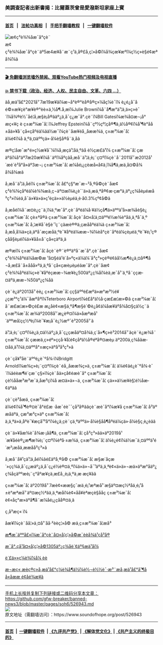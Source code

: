 ### 美調查記者出新書揭：比爾蓋茨曾是愛潑斯坦家座上賓
------------------------

#### [首页](https://github.com/gfw-breaker/banned-news3/blob/master/README.md) &nbsp;&nbsp;|&nbsp;&nbsp; [法轮功真相](https://github.com/begood0513/basic/blob/master/README.md)  &nbsp;&nbsp;|&nbsp;&nbsp; [手把手翻墙教程](https://github.com/gfw-breaker/guides/wiki)  &nbsp;&nbsp;|&nbsp;&nbsp; [一键翻墙软件](https://github.com/gfw-breaker/nogfw/blob/master/README.md)  



<div><img alt="æ¢ç³è¾¾åæ¯å°çè¨" src="https://img.soundofhope.org/2021-05/1620644329740.jpg"/>
<br/><figcaption class="caption">
 æ¢ç³è¾¾åæ¯å°çè¨äº5æ4æ¥å¨æ¨ç¹ä¸å®£å¸ç¦»å©ï¼å¾çæ¥æºï¼ç½ç»è§é¢æªå¾ï¼ã
</figcaption></div><hr/>

#### [ 🎬  免翻墙浏览墙外禁闻、观看YouTube热门视频及电视直播](https://github.com/gfw-breaker/HelloWorld)

#### [ 💥  禁书下载（政治、经济、人权、民主自由、文革、六四 ...）](https://github.com/gfw-breaker/books/blob/master/README.md)

<div><div class="Content__Wrapper sc-1bvya0-0 grZQxZ">
 <p class="meta-top">
  <span class="meta">
   ãå¸æä¹å£°2021å¹´7æ19æ¥ãï¼æ¬å°è®°èå®å®ç»¼åç¼è¯ï¼
  </span>
  è¿é¿å¯åé©±æ¥çè°æ¥è®°èè±ä¸½å¶.å¸æï¼Julie Brownï¼å¨å¶æ°ä¹¦ä¸­ä»ç»è¯´ï¼å¾®è½¯åé¦å¸­æ§è¡å®ãäº¿ä¸å¯ç¿æ¯å°.çè¨ï¼Bill Gatesï¼æ¾å¤æ¬¡å°
  <ok href="/term/16240">
   æç«¥ç
  </ok>
  è
  <ok href="/term/2135">
   ç±æ³¼æ¯å¦
  </ok>
  ï¼Jeffrey Epsteinï¼å¨çº½çº¦çå®¶ä¸­ä½å®¢ï¼å¹¶è°åå±åä»¥å¨çå«çåºéä¼ãä½æ¯ï¼çè¨åæ¥éå¸¸åææ¾ä¸
  <ok href="/term/2135">
   ç±æ³¼æ¯å¦
  </ok>
  ä¼é¢ï¼å ä¸ºä¸¤äººçä»·å¼è§å®å¨ä¸åã
 </p>
 <p>
  æ®ç¦åæ¯æ°é»ç½æ¥å¯¼ï¼å¸æçä¹¦åä¸ºãå è½çæ­£ä¹ï¼
  <ok href="/term/2135">
   ç±æ³¼æ¯å¦
  </ok>
  çæäºãï¼å°äº7æ20æ¥ï¼å¨äºï¼åºçãå¸æå¨ä¹¦ä¸­è¡¨ç¤ºï¼çè¨å¨2011å¹´æ2012å¹´æé´è³å°å»äº3æ¬¡
  <ok href="/term/2135">
   ç±æ³¼æ¯å¦
  </ok>
  æ¼åé¡¿çèæå«å¢ä¸­ï¼å¶ä¸­æä¸å¤©å¾å¾å¾æã
 </p>
 <div class="AD_Embed__Wrap-sc-1xslmin-0 igMuqX module desktop">
  <div>
  </div>
 </div>
 <p>
  å¸æå¨ä¹¦ä¸­åéï¼
  <ok href="/term/2135">
   ç±æ³¼æ¯å¦
  </ok>
  å£°ç§°æ¯æ¬²å¸®å©çè¨åæ¢ç³è¾¾çåºéä¼è¾¾æä¸ç¬äº¤æï¼è¿è¯´ä»ä¸æä¸ªå®¢æ·çæ°ä¸äº¿ç¾åèµéæå³ç³»ï¼èä¸å¯ä»¥ä»ä»ç­¹éçä»»ä½èµéä¸­è·å0.3%çº¢å©ã
 </p>
 <p>
  å¸æåéï¼å¨æ­¤è¿ç¨ä¸­ï¼ä¸ºæ¯å°.çè¨åºéä¼å·¥ä½çå¶ä»äººä¹å»æ¾åè§è¿
  <ok href="/term/2135">
   ç±æ³¼æ¯å¦
  </ok>
  çè±ªå®ã
  <ok href="/term/2135">
   ç±æ³¼æ¯å¦
  </ok>
  åçè¨å¤«å¦ä¸¤äººé½æ¾è°åä¸ä¸ªå¯ä¸º
  <ok href="/term/2135">
   ç±æ³¼æ¯å¦
  </ok>
  å¸¦æ¥å¯è§è´¹ç¨çãæè®®ä¸­çæååºéä¼ã
  <ok href="/term/2135">
   ç±æ³¼æ¯å¦
  </ok>
  å¸æå¸å¼ä»çä¸äºå¯æçæåä¸ºè¯¥åºéä¼ææ¬¾ï¼èå°çè¨åºéä¼çèµéä¸ºè¯¥é¡¹ç®çåå§èµéï¼ä»¥åå±å¨çå«çäºä¸ã
 </p>
 <p>
  æ®æï¼
  <ok href="/term/2135">
   ç±æ³¼æ¯å¦
  </ok>
  åçè¨è®¨è®ºäºå¨æ¯å°.çè¨åæ¢ç³è¾¾åºéä¼åæ©æ ¹å¤§éä¹é´å»ºç«ä¼ä¼´å³ç³»çé®é¢ãå½æ¶è¿ä¸¤å®¶å¬å¸æ­£å¨å±ååå»ºä¸ä¸ªå¨çå«çæèµèµéãæ¯å°.çè¨åæ¢ç³è¾¾åºéä¼ç»è¯¥åºéçææ¬¾æ¥è¿500äº¿ç¾åï¼èä¸æ¯å¹´ä¸ºå¨ççæ­¤äºä¸ææ¬¾50äº¿ç¾åã
 </p>
 <p>
  çè¨è¿äº2013å¹´éè¿
  <ok href="/term/2135">
   ç±æ³¼æ¯å¦
  </ok>
  çç§äººé£æºä»æ°æ³½è¥¿çæ³°ç¹ä¼¯åæºåºï¼Teterboro Airportï¼é£å°ä½å·çæ£æ¦æ»©ã
  <ok href="/term/2135">
   ç±æ³¼æ¯å¦
  </ok>
  å¨æ£æ¦æ»©çé£æ æ¿å­è¢«æ§ä¸ºå¶æ§è´©è¿å¢ä¼åæ¥äºå¾å¤§çä½ç¨ã
  <ok href="/term/2135">
   ç±æ³¼æ¯å¦
  </ok>
  æ¾äº2008å¹´æ¿è®¤ï¼ä»åæªæå¹´äººæå¦çç½ªè¡ï¼è¯¥æ¡å¯è¿½æº¯è³2005å¹´ã
 </p>
 <p>
  ä¹¦ä¸­è¡¨ç¤ºï¼è¿ä¸¤ä½äº¿ä¸å¯ç¿çæåäº¤å¾ä¸ç´å»¶ç»­è³2014å¹´ãçè¨è¿æ¾å¨
  <ok href="/term/2135">
   ç±æ³¼æ¯å¦
  </ok>
  çææä¸ç»éº»ççå·¥å­¦é¢çåªä½å®éªå®¤æèµ äº200ä¸ç¾åãæ­¤åä¸ä¹ï¼ä¸¤äººå°±æ­ç»äºå³å³ç³»ã
 </p>
 <p>
  çè¨çå¥³åè¨äººé¿è¯ºå¾·ï¼Bridgitt Arnoldï¼æ¾ç»è¡¨ç¤ºï¼çè¨éå¸¸åææ¾ç»ä¸
  <ok href="/term/2135">
   ç±æ³¼æ¯å¦
  </ok>
  ä¼é¢ãé¿è¯ºå¾·è¯´ï¼âéèæ¶é´çæ¨ç§»ï¼çè¨åä»çå¢éæè¯å°
  <ok href="/term/2135">
   ç±æ³¼æ¯å¦
  </ok>
  çè½ååæ³æ³æ¯ä¸åæ³çï¼å æ­¤ä»ä»¬ä¸
  <ok href="/term/2135">
   ç±æ³¼æ¯å¦
  </ok>
  çä»»ä½æ¥è§¦é½åæ­¢äºãâ
 </p>
 <p>
  çè¨çè³åæä¸
  <ok href="/term/2135">
   ç±æ³¼æ¯å¦
  </ok>
  ä¼é¢ï¼å¹¶è®¤è¯å°é£æ ·åæ¯éè¯¯çå³å®ãâçè¨æè¯å°ï¼æ¥å
  <ok href="/term/2135">
   ç±æ³¼æ¯å¦
  </ok>
  å³äº
  <ok href="/term/57815">
   æåäºä¸
  </ok>
  çæ³æ³ç»äº
  <ok href="/term/2135">
   ç±æ³¼æ¯å¦
  </ok>
  ä¸ä¸ªä»ä¸åºè¯¥æçå¹³å°ï¼è¿ä¸çè¨çä¸ªäººä»·å¼è§åå¶åºéä¼çä»·å¼è§ç¸è¿èãâ
 </p>
 <p>
  çè¨ä»¥åæ¾è¯å¾æ·¡åå¶ä¸
  <ok href="/term/2135">
   ç±æ³¼æ¯å¦
  </ok>
  çå³ç³»ãä»äº2019å¹´æ¥åéè®¿æ¶æ¾è¡¨ç¤ºï¼èªå·±æ¾ä¸
  <ok href="/term/2135">
   ç±æ³¼æ¯å¦
  </ok>
  ä¼è¿é¢ï¼ä½æ¯ä¸¤äººä¹é´æ²¡æåä¸ææåå³ç³»ã
 </p>
 <p>
  å¸æå¨å¥¹çä¹¦ä¸­åéï¼âé£äºå¸®å©
  <ok href="/term/2135">
   ç±æ³¼æ¯å¦
  </ok>
  æ§æ´åçæ´»çç¾ä¸å¯ç¿æäº¿ä¸å¯ç¿é½è®¤ä¸ºï¼ä»ä»¬å¯¹äºä¸ä¸ªè¢«ä»ä»¬æä»äºæ°åäº¿ç¾åçäººæè¡¨ç°åºæ¥çä¸æ­£å¸¸è¡ä¸ºä¸æ æç¥ãâ
 </p>
 <p>
  <ok href="/term/2135">
   ç±æ³¼æ¯å¦
  </ok>
  äº2019å¹´7æè¢«ææ§ç¯æä¸é¡¹æªæå¹´æ§äº¤æç½ªåä¸é¡¹å±è°æªæå¹´äº¤æç½ªãä¸ä¸ªæåï¼è¢«åå¥èªæçè§ååç
  <ok href="/term/2135">
   ç±æ³¼æ¯å¦
  </ok>
  è¢«åç°æ­»äºå¶å¨æ¼åé¡¿çåå®¤ä¸­ã
 </p>
 <p>
  ç¸å³æç« ï¼
 </p>
 <p class="title">
  <ok href="https://www.soundofhope.org/post/503765">
   åæ¥ï¼çè¨åå¦»ä¸¤å¹´åå·²èèç¦»å© æä¸ç±æ³¼æ¯å¦æå³
  </ok>
 </p>
 <p>
  <a data-ved="2ahUKEwiD-Yimne7xAhUclEsFHYw-B38QFjAAegQIAxAD" href="https://www.soundofhope.org/post/503384?lang=b5" ping="/url?sa=t&amp;source=web&amp;rct=j&amp;url=https://www.soundofhope.org/post/503384%3Flang%3Db5&amp;ved=2ahUKEwiD-Yimne7xAhUclEsFHYw-B38QFjAAegQIAxAD">
   æ¶æ¯äººå£«ï¼æ¯å°çè¨å¤«å¦ç¦»å©æ¯èèå¾ä¹çå³å®
  </ok>
 </p>
 <p>
  <a data-ved="2ahUKEwjK1cGDnu7xAhWPT30KHce5B8QQFjAAegQIAxAD" href="https://www.soundofhope.org/post/501941?lang=b5" ping="/url?sa=t&amp;source=web&amp;rct=j&amp;url=https://www.soundofhope.org/post/501941%3Flang%3Db5&amp;ved=2ahUKEwjK1cGDnu7xAhWPT30KHce5B8QQFjAAegQIAxAD">
   æ¯å°.çå¹å¤«å¦ç¦»å©1305äº¿ç¾åè´¢äº§æä¹åï¼
  </ok>
 </p>
 <p class="meta-btm">
  è´£ä»»ç¼è¾ï¼å¼ èè
 </p>
 <p class="meta-btm">
  æ¬æç« æèç®ç»å¸æä¹å£°ç¼è¾å¶ä½ï¼è½¬è½½è¯·æ³¨æå¸æä¹å£°å¹¶åå«åææ é¢åé¾æ¥ã
 </p>
</div>
</div>
<hr/>
手机上长按并复制下列链接或二维码分享本文章：<br/>
https://github.com/gfw-breaker/banned-news3/blob/master/pages/soh6/526943.md <br/>
<a href='https://github.com/gfw-breaker/banned-news3/blob/master/pages/soh6/526943.md'><img src='https://github.com/gfw-breaker/banned-news3/blob/master/pages/soh6/526943.md.png'/></a> <br/>
原文地址（需翻墙访问）：https://www.soundofhope.org/post/526943


------------------------
#### [首页](https://github.com/gfw-breaker/banned-news3/blob/master/README.md) &nbsp;|&nbsp; [一键翻墙软件](https://github.com/gfw-breaker/nogfw/blob/master/README.md) &nbsp;| [《九评共产党》](https://github.com/gfw-breaker/9ping.md/blob/master/README.md#九评之一评共产党是什么) | [《解体党文化》](https://github.com/gfw-breaker/jtdwh.md/blob/master/README.md) | [《共产主义的终极目的》](https://github.com/gfw-breaker/gczydzjmd.md/blob/master/README.md)


<img src='http://gfw-breaker.win/banned-news3/pages/soh6/526943.md' width='0px' height='0px'/>